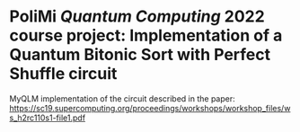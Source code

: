 # PoliMi ***Quantum Computing*** 2022 course project: Implementation of a Quantum Bitonic Sort with Perfect Shuffle circuit

MyQLM implementation of the circuit described in the paper: https://sc19.supercomputing.org/proceedings/workshops/workshop_files/ws_h2rc110s1-file1.pdf
